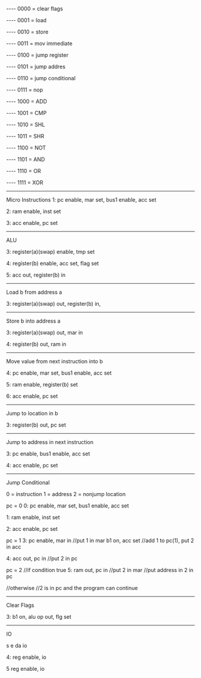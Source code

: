 ---- 0000 = clear flags

---- 0001 = load

---- 0010 = store

---- 0011 = mov immediate

---- 0100 = jump register

---- 0101 = jump addres

---- 0110 = jump conditional

---- 0111 = nop

---- 1000 = ADD

---- 1001 = CMP

---- 1010 = SHL

---- 1011 = SHR

---- 1100 = NOT

---- 1101 = AND

---- 1110 = OR

---- 1111 = XOR
_______________________________________
Micro Instructions
1: pc enable, mar set, bus1 enable, acc set 

2: ram enable, inst set

3: acc enable, pc set

_______________________________________
ALU

3: register(a)(swap) enable, tmp set

4: register(b) enable, acc set, flag set

5: acc out, register(b) in

_______________________________________
Load b from address a

3: register(a)(swap) out, register(b) in,


_______________________________________
Store b into address a

3: register(a)(swap) out, mar in

4: register(b) out, ram in
_______________________________________
Move value from next instruction into b

4: pc enable, mar set, bus1 enable, acc set

5: ram enable, register(b) set

6: acc enable, pc set

_______________________________________
Jump to location in b

3: register(b) out, pc set

_______________________________________
Jump to address in next instruction

3: pc enable, bus1 enable, acc set

4: acc enable, pc set

_______________________________________
Jump Conditional

0 = instruction
1 = address
2 = nonjump location

pc = 0
0: pc enable, mar set, bus1 enable, acc set 

1: ram enable, inst set

2: acc enable, pc set

pc = 1
3: pc enable, mar in				//put 1 in mar 
   b1 on, acc set				//add 1 to pc(1), put 2 in acc

4: acc out, pc in				//put 2 in pc

pc = 2
//if condition true
5: ram out, pc in				//put 2 in mar
						//put address in 2 in pc

//otherwise
//2 is in pc and the program can continue


_______________________________________
Clear Flags

3: b1 on, alu op out, flg set
_______________________________________
IO


s e da io


4: reg enable, io

5 reg enable, io 












